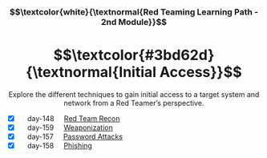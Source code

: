 <h3 align="center"> $$\textcolor{white}{\textnormal{Red Teaming Learning Path - 2nd Module}}$$ </h3>

<h1 align="center"> $$\textcolor{#3bd62d}{\textnormal{Initial Access}}$$ </h1>

<p align="center">Explore the different techniques to gain initial access to a target system and network from a Red Teamer’s perspective.</p>

- [x] &nbsp;&nbsp;&nbsp; day-148 &nbsp;&nbsp;&nbsp; [Red Team Recon](https://github.com/RosanaFSS/TryHackMe/blob/Red-Teaming-learning-path/2.1.%20Read%20Team%20Recon.md)
- [x] &nbsp;&nbsp;&nbsp; day-159 &nbsp;&nbsp;&nbsp; [Weaponization](https://github.com/RosanaFSS/TryHackMe/blob/Red-Teaming-learning-path/2.2.%20Weaponization.md)
- [x] &nbsp;&nbsp;&nbsp; day-157 &nbsp;&nbsp;&nbsp; [Password Attacks]()
- [x] &nbsp;&nbsp;&nbsp; day-158 &nbsp;&nbsp;&nbsp; [Phishing]()
